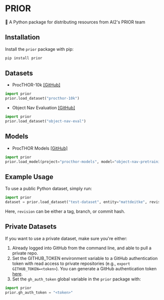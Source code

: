 # PRIOR

 🐍 A Python package for distributing resources from AI2's PRIOR team 

## Installation

Install the `prior` package with pip:

```bash
pip install prior
```

## Datasets

- ProcTHOR-10k [[GitHub]](https://github.com/allenai/procthor-10k)
```python
import prior
prior.load_dataset("procthor-10k")
```

- Object Nav Evaluation [[GitHub]](https://github.com/allenai/object-nav-eval)
```python
import prior
prior.load_dataset("object-nav-eval")
```

## Models

- ProcTHOR Models [[GitHub]](https://github.com/allenai/procthor-models)
```python
import prior
prior.load_model(project="procthor-models", model="object-nav-pretraining")
```

## Example Usage

To use a public Python dataset, simply run:

```python
import prior
dataset = prior.load_dataset("test-dataset", entity="mattdeitke", revision="main")
```
Here, `revision` can be either a tag, branch, or commit hash.

## Private Datasets

If you want to use a private dataset, make sure you're either:
1. Already logged into GitHub from the command line, and able to pull a private repo.
2. Set the GITHUB_TOKEN environment variable to a GitHub authentication token with read access to private repositories (e.g., `export GITHUB_TOKEN=<token>`). You can generate a GitHub authentication token [here](https://github.com/settings/tokens).
3. Set the `gh_auth_token` global variable in the `prior` package with:
```python
import prior
prior.gh_auth_token = "<token>"
```
